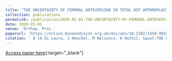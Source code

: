 ```yaml
---
title: "THE UNCERTAINTY OF FEMORAL ANTEVERSION IN TOTAL HIP ARTHROPLASTY"
collection: publications
permalink: /publication/2020-01-01-THE-UNCERTAINTY-OF-FEMORAL-ANTEVERSION-IN-TOTAL-HIP-ARTHROPLASTY
date: 2020-01-01
venue: 'Orthop. Proc.'
paperurl: 'https://online.boneandjoint.org.uk/doi/abs/10.1302/1358-992X.2020.5.024'
citation: ' A {A Di Laura, J Henckel, M Belzunce, H Hothi}, &quot;THE UNCERTAINTY OF FEMORAL ANTEVERSION IN TOTAL HIP ARTHROPLASTY.&quot; Orthop. Proc., 2020.'
---
```

[Access paper here](https://online.boneandjoint.org.uk/doi/abs/10.1302/1358-992X.2020.5.024){:target="_blank"}
